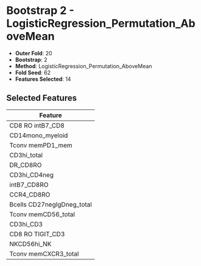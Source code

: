 # Bootstrap 2 - LogisticRegression_Permutation_AboveMean

- **Outer Fold**: 20
- **Bootstrap**: 2
- **Method**: LogisticRegression_Permutation_AboveMean
- **Fold Seed**: 62
- **Features Selected**: 14

## Selected Features

| Feature |
|---------|
| CD8 RO intB7_CD8 |
| CD14mono_myeloid |
| Tconv memPD1_mem |
| CD3hi_total |
| DR_CD8RO |
| CD3hi_CD4neg |
| intB7_CD8RO |
| CCR4_CD8RO |
| Bcells CD27negIgDneg_total |
| Tconv memCD56_total |
| CD3hi_CD3 |
| CD8 RO TIGIT_CD3 |
| NKCD56hi_NK |
| Tconv memCXCR3_total |
